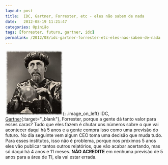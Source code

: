 ```yaml
---
layout: post
title:  IDC, Gartner, Forrester, etc - eles não sabem de nada
date:   2012-08-19 11:21:47
categories: Opinião
tags: [forrester, futuro, gartner, idc]
permalink: /2012/08/idc-gartner-forrester-etc-eles-nao-sabem-de-nada
---
```


![bola de cristal](/assets/images/2012/bola-de-cristal.jpg){: .image_on_left} IDC, [Gartner][why-gartner]{:target="_blank"}, Forrester, porque a gente dá tanto valor para esses caras? Tudo que eles fazem é chutar uns números sobre o que vai acontecer daqui há 5 anos e a gente compra isso como uma previsão do futuro. No dia seguinte vem algum CEO toma uma decisão que muda tudo. Para esses institutos, isso não é problema, porque nos próximos 5 anos eles vão publicar tantos outros relatórios, que vão acabar acertando, mas só daqui há 4 anos e 11 meses. **NÃO ACREDITE** em nenhuma previsão de 5 anos para a área de TI, ela vai estar errada.

[why-gartner]: http://www.zdnet.com/why-does-the-it-industry-continue-to-listen-to-gartner-7000001394